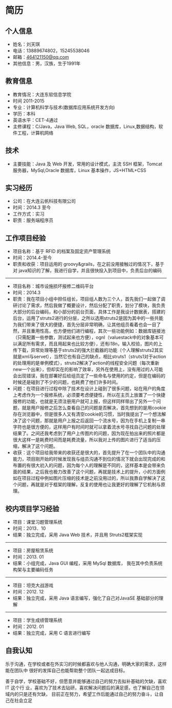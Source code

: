 # 简历

## 个人信息

* 姓名：刘天琪
* 电话：13889674802，15245538046
* 邮箱：464121150@qq.com 
* 其他信息：男，汉族，生于1991年

## 教育信息

* 教育情况：大连东软信息学院
* 时间 2011-2015
* 专业：计算机科学与技术(数据库应用系统开发方向) 
* 学历：本科
* 英语水平：CET-4通过
* 主修课程：C/Java，Java Web, SQL，oracle 数据库，Linux,数据结构，软件工程，计算机网络 

## 技术

* 主要技能：Java 及 Web 开发，常用的设计模式，主流 SSH 框架，Tomcat 服务器，MySql,Oracle 数据库，Linux 基本操作，JS+HTML+CSS

## 实习经历

* 公司：在大连云帆科技有限公司
* 时间：2014.3 至今 
* 工作方式：实习
* 职责：服务端程序员

## 工作项目经验



* 项目名称：基于 RFID 的档案及固定资产管理系统 
* 时间：2014.4-至今 
* 职责和收获：项目运用的 groovy&grails，在之前没用接触过的情况下，基于对 java知识的了解，我进行自学，并且很快投入到项目中，负责后台的编码 

----------------------

* 项目名称：城市设施损坏报修二维码平台 
* 时间：2014.3
* 职责：我在项目小组中担任组长，项目组人数为三个人，首先我们一起做了调研讨论了需求，然后我做了概要设计，然后分配了职责，划分了模块，我负责大部分的后台编码，和小部分的前台页面，具体工作是我设计数据表，搭建的后台，运用了struts2进行的分层，之所以选用struts2是因为其中的一些共能为我们带来了很大的便捷，首先分层非常明确，让其他组员看着也会一目了然，并且重用性高，也方便他们进行编程，其次一些功能例如：数据库链接池（只需配置一些参数，测试起来也方便），ognl（valuestack中的对象基本可以满足所有需求，而且用起来也比较方便），还有i18n，输入校验，图片的上传下载，异常处理等基于struts2的强大拦截器的功能（个人理解struts2其实就是xml与servet），当然它也有自己的缺点，相比struts1（struts1对于action的处理用的是单例模式），struts2解决了action的线程安全问题（每次重新new一个出来），但却实在的影响了效率，另外在使用上，没有用过的人可能会出现错误，我在部署好后给组员定了一些命名与使用的约定，但是在编码的时候还是碰到了不少的问题，也耗费了他们许多时间。
* 问题：在项目进行过程中除了技术在设计上碰到了很多问题，站在用户的角度上考虑作为一个报修系统，必须要考虑便捷性，所以在主页上放置了一个快捷报修的功能，也就是无须注册用户就可上报，但这样同样带出了另外一个问题，就是用户报修之后怎么查看自己的问题是否解决，首先想到的是用cookie存在浏览器中，但是很多人又有清空cookie的习惯，当时我提出了一个想法解决了这个问题，那就是用户上报之后返回一个流水号，因为在手机上复制一串字符也是很方便的，这样用户有时间时就可以拿着流水号寻找自己问题的处理结果了。之间还我考虑到了用户上传图片的问题，因为现在拍出来的照片都是很大这样一是耗费时间而是耗费流量，所以我对上传的图片进行了适当的压缩，解决了这个问题。
* 收获：这个项目给我带来的收获还是很大的，首先提升了在一个团队中的沟通能力，项目刚开始的时候发现我与组员沟通不到位的情况下就会出现完成的和布置的有很大初入的问题，因为每个人的理解是不同的，这样基本是会带来负面的结果，之后我也极力改善了这个问题，再就是技术上的提升，小的方面例如在项目过程中例如图片压缩的技术是之前没用过的，所以我靠自学解决了这个问题，再就是对于框架的理解，反复的使用也让我更好的理解了它机制与原理。

## 校内项目学习经验

* 项目：课堂习题管理系统 
* 时间：2013．10 
* 结果：独立完成，采用 Java Web 技术，并且用 Struts2框架实现 
 
----------------------

* 项目：房屋租赁系统 
* 时间：2013. 01 
* 结果：小组完成，Java GUI 编程，采用 MySql 数据库， 我在其中负责系统构架与主要编码任务 

----------------------

* 项目：坦克大战游戏 
* 时间：2012. 12 
* 结果：独立完成，采用 Java 语言编写，强化了自己对JavaSE 基础部分的理解 

----------------------

* 项目：学生成绩管理系统
* 时间：2012. 01
* 结果：独立完成，采用 C 语言进行编写


## 自我认知

乐于沟通，在学校或者在外实习的时候都喜欢与他人沟通，明确大家的需求，这样能在团队中
很好的发挥自己也能帮助整个团队一起达成目标。  

善于自学，学校基础不好，但愿意并能够通过自己的努力去拟补基础的欠缺，喜欢 IT 这个行
业，喜欢为了技术去钻研，喜欢解决问题后的满足感，也了解自己在领域内的只是还有欠缺，
目前正在努力，希望工作后能通过自己的努力奋斗，让自己在社会立足


